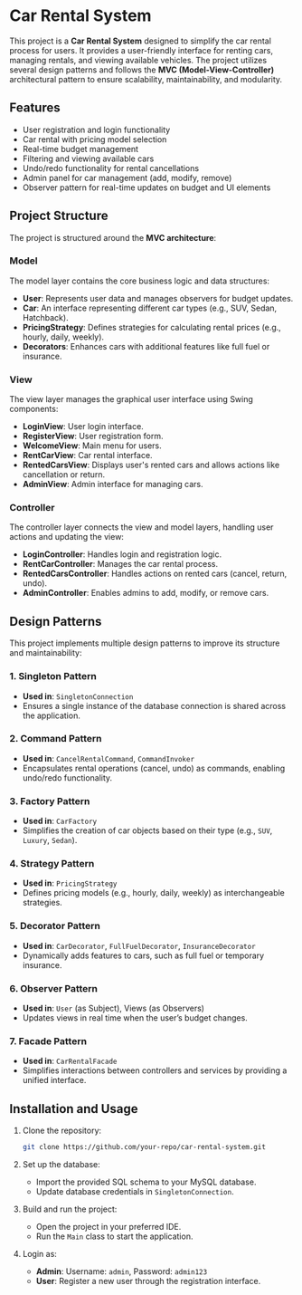 # Car Rental System

This project is a **Car Rental System** designed to simplify the car rental process for users. It provides a user-friendly interface for renting cars, managing rentals, and viewing available vehicles. The project utilizes several design patterns and follows the **MVC (Model-View-Controller)** architectural pattern to ensure scalability, maintainability, and modularity.

## Features

- User registration and login functionality
- Car rental with pricing model selection
- Real-time budget management
- Filtering and viewing available cars
- Undo/redo functionality for rental cancellations
- Admin panel for car management (add, modify, remove)
- Observer pattern for real-time updates on budget and UI elements

## Project Structure

The project is structured around the **MVC architecture**:

### **Model**
The model layer contains the core business logic and data structures:
- **User**: Represents user data and manages observers for budget updates.
- **Car**: An interface representing different car types (e.g., SUV, Sedan, Hatchback).
- **PricingStrategy**: Defines strategies for calculating rental prices (e.g., hourly, daily, weekly).
- **Decorators**: Enhances cars with additional features like full fuel or insurance.

### **View**
The view layer manages the graphical user interface using Swing components:
- **LoginView**: User login interface.
- **RegisterView**: User registration form.
- **WelcomeView**: Main menu for users.
- **RentCarView**: Car rental interface.
- **RentedCarsView**: Displays user's rented cars and allows actions like cancellation or return.
- **AdminView**: Admin interface for managing cars.

### **Controller**
The controller layer connects the view and model layers, handling user actions and updating the view:
- **LoginController**: Handles login and registration logic.
- **RentCarController**: Manages the car rental process.
- **RentedCarsController**: Handles actions on rented cars (cancel, return, undo).
- **AdminController**: Enables admins to add, modify, or remove cars.

## Design Patterns

This project implements multiple design patterns to improve its structure and maintainability:

### **1. Singleton Pattern**
- **Used in**: `SingletonConnection`
- Ensures a single instance of the database connection is shared across the application.

### **2. Command Pattern**
- **Used in**: `CancelRentalCommand`, `CommandInvoker`
- Encapsulates rental operations (cancel, undo) as commands, enabling undo/redo functionality.

### **3. Factory Pattern**
- **Used in**: `CarFactory`
- Simplifies the creation of car objects based on their type (e.g., `SUV`, `Luxury`, `Sedan`).

### **4. Strategy Pattern**
- **Used in**: `PricingStrategy`
- Defines pricing models (e.g., hourly, daily, weekly) as interchangeable strategies.

### **5. Decorator Pattern**
- **Used in**: `CarDecorator`, `FullFuelDecorator`, `InsuranceDecorator`
- Dynamically adds features to cars, such as full fuel or temporary insurance.

### **6. Observer Pattern**
- **Used in**: `User` (as Subject), Views (as Observers)
- Updates views in real time when the user’s budget changes.

### **7. Facade Pattern**
- **Used in**: `CarRentalFacade`
- Simplifies interactions between controllers and services by providing a unified interface.

## Installation and Usage

1. Clone the repository:
   ```bash
   git clone https://github.com/your-repo/car-rental-system.git
   ```

2. Set up the database:
   - Import the provided SQL schema to your MySQL database.
   - Update database credentials in `SingletonConnection`.

3. Build and run the project:
   - Open the project in your preferred IDE.
   - Run the `Main` class to start the application.

4. Login as:
   - **Admin**: Username: `admin`, Password: `admin123`
   - **User**: Register a new user through the registration interface.

